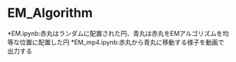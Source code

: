 # EM_Algorithm

*EM.ipynb:赤丸はランダムに配置された円、青丸は赤丸をEMアルゴリズムを均等な位置に配置した円
*EM_mp4.ipynb:赤丸から青丸に移動する様子を動画で出力する
